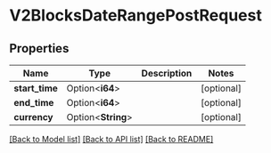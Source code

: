 # V2BlocksDateRangePostRequest

## Properties

Name | Type | Description | Notes
------------ | ------------- | ------------- | -------------
**start_time** | Option<**i64**> |  | [optional]
**end_time** | Option<**i64**> |  | [optional]
**currency** | Option<**String**> |  | [optional]

[[Back to Model list]](../README.md#documentation-for-models) [[Back to API list]](../README.md#documentation-for-api-endpoints) [[Back to README]](../README.md)


